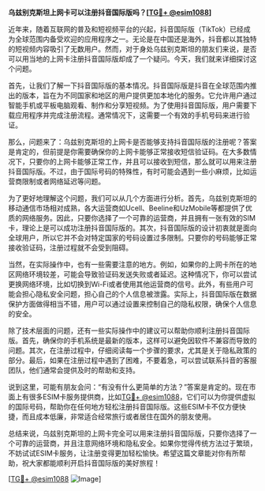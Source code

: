**乌兹别克斯坦上网卡可以注册抖音国际版吗？[[TG💪+ @esim1088](https://t.me/s/esim1088)]**

近年来，随着互联网的普及和短视频平台的兴起，抖音国际版（TikTok）已经成为全球范围内备受欢迎的应用程序之一。无论是在中国还是海外，抖音都以其独特的短视频内容吸引了无数用户。然而，对于身处乌兹别克斯坦的朋友们来说，是否可以用当地的上网卡注册抖音国际版却成了一个疑问。今天，我们就来详细探讨这个问题。

首先，让我们了解一下抖音国际版的基本情况。抖音国际版是抖音在全球范围内推出的版本，旨在为不同国家和地区的用户提供更加本地化的服务。它允许用户通过智能手机或平板电脑观看、制作和分享短视频。为了使用抖音国际版，用户需要下载应用程序并完成注册流程。通常情况下，这需要一个有效的手机号码来进行验证。

那么，问题来了：乌兹别克斯坦的上网卡是否能够支持抖音国际版的注册呢？答案是肯定的，但前提是你需要确保你的上网卡能够正常接收短信验证码。在大多数情况下，只要你的上网卡能够正常工作，并且可以接收到短信，那么就可以用来注册抖音国际版。不过，由于国际号码的特殊性，有时可能会遇到一些小麻烦，比如运营商限制或者网络延迟等问题。

为了更好地理解这个问题，我们可以从几个方面进行分析。首先，乌兹别克斯坦的移动通信市场相对成熟，各大运营商如Ucell、Beeline和UzMobile等都提供了优质的网络服务。因此，只要你选择了一个可靠的运营商，并且拥有一张有效的SIM卡，理论上是可以成功注册抖音国际版的。其次，抖音国际版的设计初衷就是面向全球用户，所以它并不会对特定国家的号码设置过多限制。只要你的号码能够正常接收验证码，注册过程就不会受到阻碍。

当然，在实际操作中，也有一些需要注意的地方。例如，如果你的上网卡所在的地区网络环境较差，可能会导致验证码发送失败或者延迟。这种情况下，你可以尝试更换网络环境，比如切换到Wi-Fi或者使用其他运营商的信号。此外，有些用户可能会担心隐私安全问题，担心自己的个人信息被泄露。实际上，抖音国际版在数据保护方面做得相当不错，用户可以通过设置来控制自己的隐私权限，确保个人信息的安全。

除了技术层面的问题，还有一些实际操作中的建议可以帮助你顺利注册抖音国际版。首先，确保你的手机系统是最新的版本，这样可以避免因软件不兼容而导致的问题。其次，在注册过程中，仔细阅读每一个步骤的要求，尤其是关于隐私政策的部分。最后，如果在注册过程中遇到了困难，不要着急，可以尝试联系抖音的客服团队，他们通常会提供及时的帮助和支持。

说到这里，可能有朋友会问：“有没有什么更简单的方法？”答案是肯定的。现在市面上有很多ESIM卡服务提供商，比如[TG💪+ @esim1088](https://t.me/s/esim1088)，它们可以为你提供虚拟的国际号码，帮助你在任何地方轻松注册抖音国际版。这些ESIM卡不仅方便快捷，而且成本低廉，非常适合经常旅行或者居住在国外的朋友使用。

总结来说，乌兹别克斯坦的上网卡完全可以用来注册抖音国际版，只要你选择了一个可靠的运营商，并且注意网络环境和隐私安全。如果你觉得传统方法过于繁琐，不妨试试ESIM卡服务，让注册变得更加轻松愉快。希望这篇文章能对你有所帮助，祝大家都能顺利开启抖音国际版的美好旅程！

[[TG💪+ @esim1088](https://t.me/s/esim1088) ![Image](https://i.postimg.cc/4NQfJmqS/Snipaste-2025-05-13-00-14-12.png)]